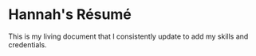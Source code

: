 # Hannah's Résumé 
This is my living document that I consistently update to add my skills and credentials. 
